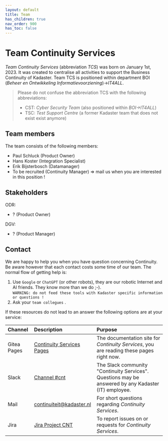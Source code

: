 ```yaml
---
layout: default
title: Team
has_children: true
nav_order: 900
has_toc: false
---
```


# Team Continuity Services
*Team Continuity Services* (abbreviation *TCS*) was born on January 1st, 2023. It was created to centralise all activities to support the Business Continuity of Kadaster. Team TCS is positioned within department BOI (*Beheer en Ontwikkeling Informatievoorziening*)->*IT4ALL*.
 
>Please do not confuse the abbreviation TCS with the following abbreviations:  
>- CST: *Cyber Security Team* (also positioned within *BOI->IT4ALL*)  
>- TSC: *Test Support Centre* (a former Kadaster team that does not exist exist anymore)  

## Team members
The team consists of the following members:

- Paul Schluck (Product Owner)
- Hans Koster (Integration Specialist)
- Erik Bijsterbosch (Datamanager)
- To be recruited (Continuity Manager) => mail us when you are interested in this position !

## Stakeholders
ODR:
- ? (Product Owner)

DGV:
- ? (Product Manager)

## Contact
We are happy to help you when you have question concerning Continuity. Be aware however that each contact costs some time of our team. The normal flow of getting help is:

1. Use `Google` or `ChatGPT` (or other robots), they are our robotic Internet and AI friends. They know more than we do ;-).  
`WARNING: do not feed these tools with Kadaster specific information or questions !`
1. Ask your `team collegues` .

If these resources do not lead to an answer the following options are at your service:

|  Channel | Description | Purpose |
|:-------- |:---------- |:------- |
| Gitea Pages | [Continuity Services Pages] | The documentation site for *Continuity Services*, you are reading these pages right now. |
| Slack | [Channel #cnt] | The Slack community "Continuity Services". Questions may be answered by any Kadaster (IT) employee. |
| Mail | [continuiteit@kadaster.nl](mailto:continuiteit@kadaster.nl) | For short questions regarding *Continuity Services*. |
| Jira | [Jira Project CNT] | To report issues on or requests for *Continuity Services*. |

[Continuity Services Pages]: https://docs.kadaster.nl/cnt/docs
[Channel #cnt]: https://kadaster-it.slack.com/archives/C04KB15UBMK
[Jira Project CNT]: https://dev.kadaster.nl/jira/projects/CNT
